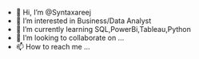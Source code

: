 - 👋 Hi, I’m @Syntaxareej
- 👀 I’m interested in Business/Data Analyst
- 🌱 I’m currently learning SQL,PowerBi,Tableau,Python
- 💞️ I’m looking to collaborate on ...
- 📫 How to reach me ...

<!---
Syntaxareej/Syntaxareej is a ✨ special ✨ repository because its `README.md` (this file) appears on your GitHub profile.
You can click the Preview link to take a look at your changes.
--->
